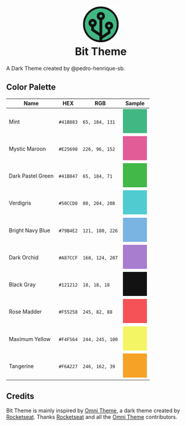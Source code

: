 <h1 align='center'>
  <img src='./assets/logo.svg' alt='Bit Theme Logo' width='96' />
  <br />
  Bit Theme
</h1>

A Dark Theme created by @pedro-henrique-sb.

## Color Palette

| Name                | HEX       | RGB             | Sample |
| ------------------- | --------- | --------------- | ------ |
| Mint                | `#41B883` | `65, 184, 131`  | ![mint-color-sample](./assets/colors-samples/mint.svg)
| Mystic Maroon       | `#E25698` | `226, 96, 152`  | ![mystic-maroon-color-sample](./assets/colors-samples/mystic-maroon.svg)
| Dark Pastel Green   | `#41B847` | `65, 184, 71`   | ![dark-pastel-green-color-sample](./assets/colors-samples/dark-pastel-green.svg)
| Verdigris           | `#50CCD0` | `80, 204, 208`  | ![verdigris-color-sample](./assets/colors-samples/verdigris.svg)
| Bright Navy Blue    | `#79B4E2` | `121, 180, 226` | ![bright-navy-blue-color-sample](./assets/colors-samples/bright-navy-blue.svg)
| Dark Orchid         | `#A87CCF` | `168, 124, 207` | ![dark-orchid-color-sample](./assets/colors-samples/dark-orchid.svg)
| Black Gray          | `#121212` | `18, 18, 18`    | ![black-gray-color-sample](./assets/colors-samples/black-gray.svg)
| Rose Madder         | `#F55258` | `245, 82, 88`   | ![rose-madder-color-sample](./assets/colors-samples/rose-madder.svg)
| Maximum Yellow      | `#F4F564` | `244, 245, 100` | ![maximum-yellow-color-sample](./assets/colors-samples/maximum-yellow.svg)
| Tangerine           | `#F6A227` | `246, 162, 39`  | ![tangerine-color-sample](./assets/colors-samples/tangerine.svg)

## Credits

Bit Theme is mainly inspired by [Omni Theme](https://github.com/getomni), a dark theme created by [Rocketseat](https://github.com/rocketseat). Thanks [Rocketseat](https://github.com/rocketseat) and all the [Omni Theme](https://github.com/getomni) contributors.
